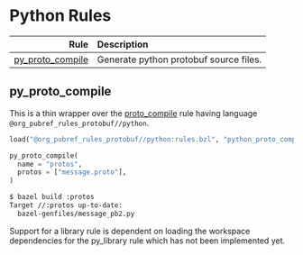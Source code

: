 # Python Rules

| Rule | Description |
| ---: | :--- |
| [py_proto_compile](#py_proto_compile) | Generate python protobuf source files. |

## py\_proto\_compile

This is a thin wrapper over the
[proto_compile](../protobuf#proto_compile) rule having language
`@org_pubref_rules_protobuf//python`.

```python
load("@org_pubref_rules_protobuf//python:rules.bzl", "python_proto_compile")

py_proto_compile(
  name = "protos",
  protos = ["message.proto"],
)
```

```sh
$ bazel build :protos
Target //:protos up-to-date:
  bazel-genfiles/message_pb2.py
```

Support for a library rule is dependent on loading the workspace
dependencies for the py_library rule which has not been implemented
yet.
